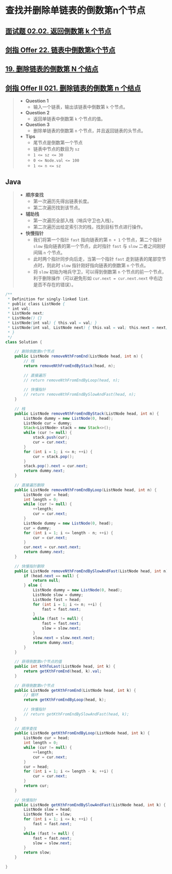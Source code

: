 # 查找并删除单链表的倒数第n个节点

## [面试题 02.02. 返回倒数第 k 个节点](https://leetcode.cn/problems/kth-node-from-end-of-list-lcci/)

## [剑指 Offer 22. 链表中倒数第k个节点](https://leetcode.cn/problems/lian-biao-zhong-dao-shu-di-kge-jie-dian-lcof/)

## [19. 删除链表的倒数第 N 个结点](https://leetcode.cn/problems/remove-nth-node-from-end-of-list/)

## [剑指 Offer II 021. 删除链表的倒数第 n 个结点](https://leetcode.cn/problems/SLwz0R/)

> - **Question 1**
>   - 输入一个链表，输出该链表中倒数第 `k` 个节点。
> - **Question 2**
>   - 返回单链表中倒数第 `k` 个节点的值。
> - **Question 3**
>   - 删除单链表的倒数第 `n` 个节点，并且返回链表的头节点。
> - **Tips**
>   - 尾节点是倒数第一个节点
>   - 链表中节点的数目为 `sz`
>   - `1 <= sz <= 30`
>   - `0 <= Node.val <= 100`  
>   - `1 <= n <= sz`

## Java

> - **顺序查找**
>   - 第一次遍历先得出链表长度。
>   - 第二次遍历找到该节点。
> - **辅助栈**
>   - 第一次遍历全部入栈（哨兵守卫也入栈）。
>   - 第二次遍历出给定索引次的栈，找到目标节点进行操作。
> - **快慢指针**
>   - 我们将第一个指针 `fast` 指向链表的第 `n + 1` 个节点，第二个指针 `slow` 指向链表的第一个节点，此时指针 `fast` 与 `slow` 二者之间刚好间隔 `n` 个节点。
>   - 此时两个指针同步向后走，当第一个指针 `fast` 走到链表的尾部空节点时，则此时 `slow` 指针刚好指向链表的倒数第 `n` 个节点。
>   - 将 `slow` 初始为哨兵守卫，可以得到倒数第 `n` 个节点的前一个节点，利于删除操作（可以避免形如 `cur.next = cur.next.next` 中右边是否不存在的错误）。

```java
/**
 * Definition for singly-linked list.
 * public class ListNode {
 * int val;
 * ListNode next;
 * ListNode() {}
 * ListNode(int val) { this.val = val; }
 * ListNode(int val, ListNode next) { this.val = val; this.next = next; }
 * }
 */
class Solution {
    
    // 删除倒数第n个节点
    public ListNode removeNthFromEnd(ListNode head, int n) {
        // 栈
        return removeNthFromEndByStack(head, n);
        
        // 直接遍历
        // return removeNthFromEndByLoop(head, n);
        
        // 快慢指针
        // return removeNthFromEndBySlowAndFast(head, n);
    }
    
    // 栈
    public ListNode removeNthFromEndByStack(ListNode head, int n) {
        ListNode dummy = new ListNode(0, head);
        ListNode cur = dummy;
        Stack<ListNode> stack = new Stack<>();
        while (cur != null) {
            stack.push(cur);
            cur = cur.next;
        }
        for (int i = 1; i <= n; ++i) {
            cur = stack.pop();
        }
        stack.pop().next = cur.next;
        return dummy.next;
    }
    
    // 直接遍历删除
    public ListNode removeNthFromEndByLoop(ListNode head, int n) {
        ListNode cur = head;
        int length = 0;
        while (cur != null) {
            ++length;
            cur = cur.next;
        }
        ListNode dummy = new ListNode(0, head);
        cur = dummy;
        for (int i = 1; i <= length - n; ++i) {
            cur = cur.next;
        }
        cur.next = cur.next.next;
        return dummy.next;
    }
    
    // 快慢指针删除
    public ListNode removeNthFromEndBySlowAndFast(ListNode head, int n) {
        if (head.next == null) {
            return null;
        } else {
            ListNode dummy = new ListNode(0, head);
            ListNode slow = dummy;
            ListNode fast = head;
            for (int i = 1; i <= n; ++i) {
                fast = fast.next;
            }
            while (fast != null) {
                fast = fast.next;
                slow = slow.next;
            }
            slow.next = slow.next.next;
            return dummy.next;
        }
    }
    
    // 获得倒数第n个节点的值
    public int kthToLast(ListNode head, int k) {
        return getKthFromEnd(head, k).val;
    }
    
    // 获得倒数第n个节点
    public ListNode getKthFromEnd(ListNode head, int k) {
        // 循环
        return getKthFromEndByLoop(head, k);
        
        // 快慢指针
        // return getKthFromEndBySlowAndFast(head, k);
    }
    
    // 顺序查找
    public ListNode getKthFromEndByLoop(ListNode head, int k) {
        ListNode cur = head;
        int length = 0;
        while (cur != null) {
            ++length;
            cur = cur.next;
        }
        cur = head;
        for (int i = 1; i <= length - k; ++i) {
            cur = cur.next;
        }
        return cur;
    }
    
    // 快慢指针
    public ListNode getKthFromEndBySlowAndFast(ListNode head, int k) {
        ListNode slow = head;
        ListNode fast = slow;
        for (int i = 1; i <= k; ++i) {
            fast = fast.next;
        }
        while (fast != null) {
            fast = fast.next;
            slow = slow.next;
        }
        return slow;
    }
    
}
```
